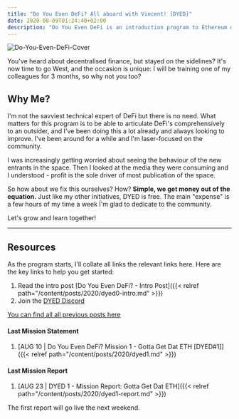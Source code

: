 ```yaml
---
title: "Do You Even DeFi? All aboard with Vincent! [DYED]"
date: 2020-08-09T01:24:40+02:00
description: "Do You Even DeFi is an introduction program to Ethereum decentralised finance. It will be structured around weekly missions and reports to help you understand how the main DeFi services work and where this space is heading."
---
```


![Do-You-Even-DeFi-Cover](/img/others/dyed/DYED.png)

You've heard about decentralised finance, but stayed on the sidelines? It's now time to go West, and the occasion is unique:
I will be training one of my colleagues for 3 months, so why not you too?

## Why Me?

I'm not the savviest technical expert of DeFi but there is no need. What matters for this program is to be able to articulate DeFi's comprehensively to an outsider, and I've been doing this a lot already and always looking to improve. I've been around for a while and I'm laser-focused on the community.

I was increasingly getting worried about seeing the behaviour of the new entrants in the space. Then I looked at the media they were consuming and I understood - profit is the sole driver of most publication of the space.

So how about we fix this ourselves? How? **Simple, we get money out of the equation.** Just like my other initiatives, DYED is free. The main "expense" is a few hours of my time a week Í'm glad to dedicate to the community.

Let's grow and learn together!

---

## Resources

As the program starts, I'll collate all links the relevant links here. Here are the key links to help you get started:

1. Read the intro post [Do You Even DeFi? - Intro Post]({{< relref path="/content/posts/2020/dyed0-intro.md" >}})
2. Join the [DYED Discord](https://discord.gg/ZW8WRzX)

[You can find all all previous posts here](/categories/dyed)

#### Last Mission Statement

1. [AUG 10 | Do You Even DeFi? Mission 1 - Gotta Get Dat ETH [DYED#1]]({{< relref path="/content/posts/2020/dyed1.md" >}})

#### Last Mission Report

1. [AUG 23 | DYED 1 - Mission Report: Gotta Get Dat ETH]({{< relref path="/content/posts/2020/dyed1-report.md" >}})

The first report will go live the next weekend. 